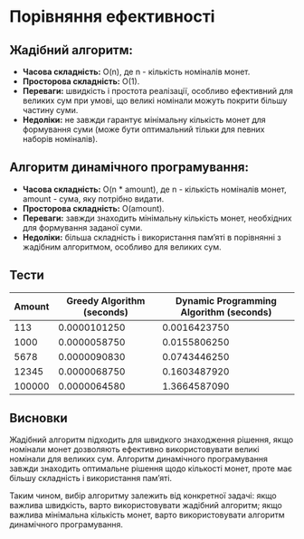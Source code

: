 # Порівняння ефективності

## Жадібний алгоритм:
- **Часова складність:** O(n), де n - кількість номіналів монет.
- **Просторова складність:** O(1).
- **Переваги:** швидкість і простота реалізації, особливо ефективний для великих сум при умові, що 
великі номінали можуть покрити більшу частину суми.
- **Недоліки:** не завжди гарантує мінімальну кількість монет для формування суми (може бути 
оптимальний тільки для певних наборів номіналів).

## Алгоритм динамічного програмування:

- **Часова складність:** O(n * amount), де n - кількість номіналів монет, amount - сума, яку 
потрібно видати.
- **Просторова складність:** O(amount).
- **Переваги:** завжди знаходить мінімальну кількість монет, необхідних для формування заданої суми.
- **Недоліки:** більша складність і використання пам’яті в порівнянні з жадібним алгоритмом,
особливо для великих сум.

## Тести
| Amount | Greedy Algorithm (seconds) | Dynamic Programming Algorithm (seconds) |
|--------|-----------------------------|------------------------------------------|
| 113    | 0.0000101250                | 0.0016423750                             |
| 1000   | 0.0000058750                | 0.0155806250                             |
| 5678   | 0.0000090830                | 0.0743446250                             |
| 12345  | 0.0000068750                | 0.1603487920                             |
| 100000 | 0.0000064580                | 1.3664587090                             |

## Висновки

Жадібний алгоритм підходить для швидкого знаходження рішення, якщо номінали монет дозволяють 
ефективно використовувати великі номінали для великих сум. Алгоритм динамічного програмування 
завжди знаходить оптимальне рішення щодо кількості монет, проте має більшу складність і 
використання пам’яті. 

Таким чином, вибір алгоритму залежить від конкретної задачі: якщо 
важлива швидкість, варто використовувати жадібний алгоритм; якщо важлива мінімальна 
кількість монет, варто використовувати алгоритм динамічного програмування.
